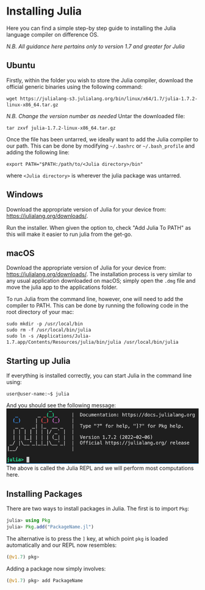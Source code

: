 # Installing Julia
Here you can find a simple step-by step guide to installing the Julia language compiler on difference OS.

_N.B. All guidance here pertains only to version 1.7 and greater for Julia_

## Ubuntu
Firstly, within the folder you wish to store the Julia compiler, download the official generic binaries using the following command:
```
wget https://julialang-s3.julialang.org/bin/linux/x64/1.7/julia-1.7.2-linux-x86_64.tar.gz
```
_N.B. Change the version number as needed_
Untar the downloaded file:
```
tar zxvf julia-1.7.2-linux-x86_64.tar.gz
```
Once the file has been untarred, we ideally want to add the Julia compiler to our path. This can be done by modifying `~/.bashrc` or `~/.bash_profile` and adding the following line:
```
export PATH="$PATH:/path/to/<Julia directory>/bin"
```
where `<Julia directory>` is wherever the julia package was untarred.

## Windows
Download the appropriate version of Julia for your device from: https://julialang.org/downloads/. 

Run the installer. When given the option to, check "Add Julia To PATH" as this will make it easier to run julia from the get-go.

## macOS
Download the appropriate version of Julia for your device from: https://julialang.org/downloads/. The installation process is very similar to any usual application downloaded on macOS; simply open the `.dmg` file and move the julia app to the applications folder. 

To run Julia from the command line, however, one will need to add the compiler to PATH. This can be done by running the following code in the root directory of your mac:
```
sudo mkdir -p /usr/local/bin
sudo rm -f /usr/local/bin/julia
sudo ln -s /Applications/Julia-1.7.app/Contents/Resources/julia/bin/julia /usr/local/bin/julia
```

## Starting up Julia
If everything is installed correctly, you can start Julia in the command line using:
```
user@user-name:~$ julia
```
And you should see the following message:
![Julia REPL](assets/repl.png)
The above is called the Julia REPL and we will perform most computations here.

## Installing Packages
There are two ways to install packages in Julia. The first is to import `Pkg`:
```julia
julia> using Pkg
julia> Pkg.add("PackageName.jl")
```
The alternative is to press the `]` key, at which point `pkg` is loaded automatically and our REPL now resembles:
```julia
(@v1.7) pkg>
```
Adding a package now simply involves:
```julia
(@v1.7) pkg> add PackageName
```
